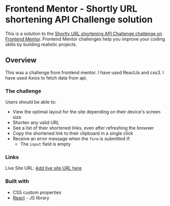 # Frontend Mentor - Shortly URL shortening API Challenge solution

This is a solution to the [Shortly URL shortening API Challenge challenge on Frontend Mentor](https://www.frontendmentor.io/challenges/url-shortening-api-landing-page-2ce3ob-G). Frontend Mentor challenges help you improve your coding skills by building realistic projects.

## Overview

This was a challenge from frontend mentor. I have used ReactJs and css3.
I have used Axios to fetch data from api.

### The challenge

Users should be able to:

- View the optimal layout for the site depending on their device's screen size
- Shorten any valid URL
- See a list of their shortened links, even after refreshing the browser
- Copy the shortened link to their clipboard in a single click
- Receive an error message when the `form` is submitted if:
  - The `input` field is empty

### Links

Live Site URL: [Add live site URL here](https://your-live-site-url.com)

### Built with

- CSS custom properties
- [React](https://reactjs.org/) - JS library
